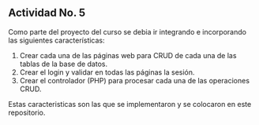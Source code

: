 
## Actividad No. 5

Como parte del proyecto del curso se debia ir integrando e incorporando las siguientes características:

1. Crear cada una de las páginas web para CRUD de cada una de las tablas de la base de datos.
2. Crear el login y validar en todas las páginas la sesión.
3. Crear el controlador (PHP) para procesar cada una de las operaciones CRUD. 

Estas caracteristicas son las que se implementaron y se colocaron en este repositorio.
